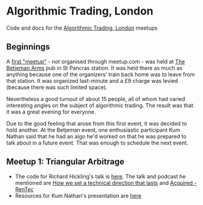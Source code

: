 # Algorithmic Trading, London

Code and docs for the [Algorithmic Trading, London](https://www.meetup.com/algorithmic-trading-london/) meetups

## Beginnings

A [first "meetup"](https://www.eventbrite.co.uk/e/algorithmic-trading-meet-greet-tickets-819926100037) - not organised through meetup.com - was held at [The Betjeman Arms](https://www.thebetjemanarms.co.uk/) pub in St Pancras station.  It was held there as much as anything because one of the organizers' train back home was to leave from that station.  It was organized last-minute and a £9 charge was levied (because there was such limited space).  

Nevertheless a good turnout of about 15 people, all of whom had varied interesting angles on the subject of algorithmic trading.  The result was that it was a great evening for everyone.

Due to the good feeling that arose from this first event, it was decided to hold another.  At the Betjeman event, one enthusiastic participant Kum Nathan said that he had an algo he'd worked on that he was prepared to talk about in a future event.  That was enough to schedule the next event.

## Meetup 1: Triangular Arbitrage

* The code for Richard Hickling's talk is [here](/meetup-1-triangular-arb/talk-1-profitview/).  The talk and podcast he mentioned are [How we set a technical direction that lasts](https://youtu.be/K24SA57rsr4) and [Acquired - RenTec](https://youtu.be/2KjW4BqNFy0?si=j_l8uIyWrYTCoZwT)
* Resources for Kum Nathan's presentation are [here](/meetup-1-triangular-arb/talk-2-tri-arb/)